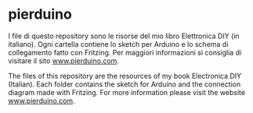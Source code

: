 # pierduino
I file di questo repository sono le risorse del mio libro Elettronica DIY (in italiano).
Ogni cartella contiene lo sketch per Arduino e lo schema di collegamento fatto con Fritzing.
Per maggiori informazioni si consiglia di visitare il sito www.pierduino.com.

The files of this repository are the resources of my book Electronica DIY (Italian).
Each folder contains the sketch for Arduino and the connection diagram made with Fritzing.
For more information please visit the website www.pierduino.com.
